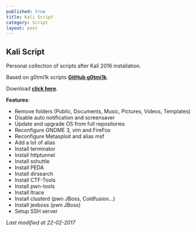 ```yaml
---
published: true
title: Kali Script
category: Script
layout: post
---
```

## Kali Script 

Personal collection of scripts after Kali 2016 installation.

Based on g0tmi1k scripts [**GitHub g0tmi1k**](https://github.com/g0tmi1k/os-scripts).

Download [**click here**](http://red.tf/s/kali_setup.sh).

**Features**:
- Remove folders (Public, Documents, Music, Pictures, Videos, Templates)
- Disable auto notification and screensaver
- Update and upgrade OS from full repositories
- Reconfigure GNOME 3, vim and FireFox
- Reconfigure Metasploit and alias msf
- Add a lot of alias
- Install terminator
- Install httptunnel
- Install sshuttle
- Install PEDA
- Install dirsearch
- Install CTF-Tools
- Install pwn-tools
- Install ltrace
- Install clusterd (pwn JBoss, Coldfusion...)
- Install jexboss (pwn JBoss)
- Setup SSH server

*Last modified at 22-02-2017*